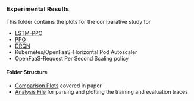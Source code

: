 ### Experimental Results

This folder contains the plots for the comparative study for 
- [LSTM-PPO](../scaling-agents/LSTM-PPO/)
- [PPO](../scaling-agents/PPO/) 
- [DRQN](../scaling-agents/DRQN/)
- Kubernetes/OpenFaaS-Horizontal Pod Autoscaler 
- OpenFaaS-Request Per Second Scaling policy

#### Folder Structure <br>
-   [Comparison Plots](./images/) covered in paper
-   [Analysis File](./analysis.ipynb) for parsing and plotting the training and evaluation traces